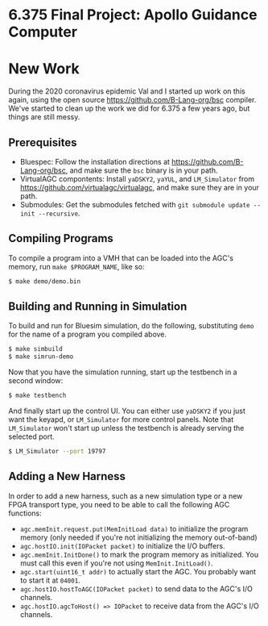 6.375 Final Project: Apollo Guidance Computer
=============================================

New Work
========

During the 2020 coronavirus epidemic Val and I started up work on this again, using the open source https://github.com/B-Lang-org/bsc compiler.  We've started to clean up the work we did for 6.375 a few years ago, but things are still messy.


Prerequisites
-------------

* Bluespec: Follow the installation directions at https://github.com/B-Lang-org/bsc, and make sure the `bsc` binary is in your path.
* VirtualAGC compontents: Install `yaDSKY2`, `yaYUL`, and `LM_Simulator` from https://github.com/virtualagc/virtualagc, and make sure they are in your path.
* Submodules: Get the submodules fetched with `git submodule update --init --recursive`.


Compiling Programs
------------------

To compile a program into a VMH that can be loaded into the AGC's memory, run `make $PROGRAM_NAME`, like so:

```sh
$ make demo/demo.bin
```


Building and Running in Simulation
----------------------------------

To build and run for Bluesim simulation, do the following, substituting `demo` for the name of a program you compiled above.

```sh
$ make simbuild
$ make simrun-demo
```

Now that you have the simulation running, start up the testbench in a second window:

```sh
$ make testbench
```

And finally start up the control UI.  You can either use `yaDSKY2` if you just want the keyapd, or `LM_Simulator` for more control panels.  Note that `LM_Simulator` won't start up unless the testbench is already serving the selected port.

```sh
$ LM_Simulator --port 19797
```


Adding a New Harness
--------------------

In order to add a new harness, such as a new simulation type or a new FPGA transport type, you need to be able to call the following AGC functions:
  - `agc.memInit.request.put(MemInitLoad data)` to initialize the program memory (only needed if you're not initializing the memory out-of-band)
  - `agc.hostIO.init(IOPacket packet)` to initialize the I/O buffers.
  - `agc.memInit.InitDone()` to mark the program memory as initialized.  You must call this even if you're not using `MemInit.InitLoad()`.
  - `agc.start(uint16_t addr)` to actually start the AGC.  You probably want to start it at `04001`.
  - `agc.hostIO.hostToAGC(IOPacket packet)` to send data to the AGC's I/O channels.
  - `agc.hostIO.agcToHost() => IOPacket` to receive data from the AGC's I/O channels.
